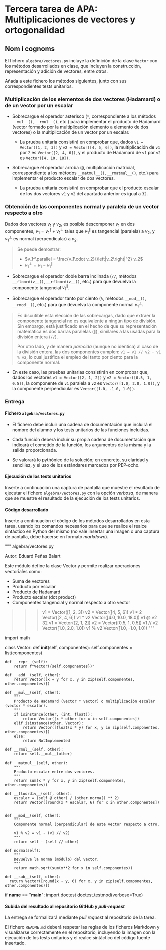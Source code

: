 # Tercera tarea de APA: Multiplicaciones de vectores y ortogonalidad

## Nom i cognoms

El fichero `algebra/vectores.py` incluye la definición de la clase `Vector` con los
métodos desarrollados en clase, que incluyen la construcción, representación y
adición de vectores, entre otros.

Añada a este fichero los métodos siguientes, junto con sus correspondientes
tests unitarios.

### Multiplicación de los elementos de dos vectores (Hadamard) o de un vector por un escalar

- Sobrecargue el operador asterisco (`*`, correspondiente a los métodos `__mul__()`,
  `__rmul__()`, etc.) para implementar el producto de Hadamard (vector formado por
  la multiplicación elemento a elemento de dos vectores) o la multiplicación de un
  vector por un escalar.

  - La prueba unitaria consistirá en comprobar que, dados `v1 = Vector([1, 2, 3])` y
    `v2 = Vector([4, 5, 6])`, la multiplicación de `v1` por `2` es `Vector([2, 4, 6])`,
    y el producto de Hadamard de `v1` por `v2` es `Vector([4, 10, 18])`.

- Sobrecargue el operador arroba (`@`, multiplicación matricial, correspondiente a los
  métodos `__matmul__()`, `__rmatmul__()`, etc.) para implementar el producto escalar
  de dos vectores.

  - La prueba unitaria consistirá en comprobar que el producto escalar de los dos
    vectores `v1` y `v2` del apartado anterior es igual a `32`.

### Obtención de las componentes normal y paralela de un vector respecto a otro

Dados dos vectores $v_1$ y $v_2$, es posible descomponer $v_1$ en dos componentes,
$v_1 = v_1^\parallel + v_1^\perp$ tales que $v_1^\parallel$ es tangencial (paralela) a
$v_2$, y $v_1^\perp$ es normal (perpendicular) a $v_2$.

> Se puede demostrar:
>
> - $v_1^\parallel = \frac{v_1\cdot v_2}{\left|v_2\right|^2} v_2$
> - $v_1^\perp = v_1 - v_1^\parallel$

- Sobrecargue el operador doble barra inclinada (`//`, métodos `__floordiv__()`,
  `__rfloordiv__()`, etc.) para que devuelva la componente tangencial $v_1^\parallel$.

- Sobrecargue el operador tanto por ciento (`%`, métodos `__mod__()`, `__rmod__()`, etc.)
  para que devuelva la componente normal $v_1^\perp$.

> Es discutible esta elección de las sobrecargas, dado que extraer la componente
> tangencial no es equivalente a ningún tipo de división. Sin embargo, está
> justificado en el hecho de que su representación matemática es dos barras
> paralelas ($\parallel$), similares a las usadas para la división entera (`//`).
>
> Por otro lado, y de manera *parecida* (aunque no idéntica) al caso de la división
> entera, las dos componentes cumplen: `v1 = v1 // v2 + v1 % v2`, lo cual justifica
> el empleo del tanto por ciento para la componente normal.

- En este caso, las pruebas unitarias consistirán en comprobar que, dados los vectores
  `v1 = Vector([2, 1, 2])` y `v2 = Vector([0.5, 1, 0.5])`, la componente de `v1` paralela
  a `v2` es `Vector([1.0, 2.0, 1.0])`, y la componente perpendicular es `Vector([1.0, -1.0, 1.0])`.

### Entrega

#### Fichero `algebra/vectores.py`

- El fichero debe incluir una cadena de documentación que incluirá el nombre del alumno
  y los tests unitarios de las funciones incluidas.

- Cada función deberá incluir su propia cadena de documentación que indicará el cometido
  de la función, los argumentos de la misma y la salida proporcionada.

- Se valorará lo pythónico de la solución; en concreto, su claridad y sencillez, y el
  uso de los estándares marcados por PEP-ocho.

#### Ejecución de los tests unitarios

Inserte a continuación una captura de pantalla que muestre el resultado de ejecutar el
fichero `algebra/vectores.py` con la opción *verbosa*, de manera que se muestre el
resultado de la ejecución de los tests unitarios.

#### Código desarrollado

Inserte a continuación el código de los métodos desarrollados en esta tarea, usando los
comandos necesarios para que se realice el realce sintáctico en Python del mismo (no
vale insertar una imagen o una captura de pantalla, debe hacerse en formato *markdown*).

"""
algebra/vectores.py

Autor: Eduard Peñas Balart

Este módulo define la clase Vector y permite realizar operaciones vectoriales como:

- Suma de vectores
- Producto por escalar
- Producto de Hadamard
- Producto escalar (dot product)
- Componentes tangencial y normal respecto a otro vector

>>> v1 = Vector([1, 2, 3])
>>> v2 = Vector([4, 5, 6])
>>> v1 * 2
Vector([2, 4, 6])
>>> v1 * v2
Vector([4.0, 10.0, 18.0])
>>> v1 @ v2
32
>>> v1 = Vector([2, 1, 2])
>>> v2 = Vector([0.5, 1, 0.5])
>>> v1 // v2
Vector([1.0, 2.0, 1.0])
>>> v1 % v2
Vector([1.0, -1.0, 1.0])
"""

import math

class Vector:
    def __init__(self, componentes):
        self.componentes = list(componentes)

    def __repr__(self):
        return f"Vector({self.componentes})"

    def __add__(self, other):
        return Vector([x + y for x, y in zip(self.componentes, other.componentes)])

    def __mul__(self, other):
        """
        Producto de Hadamard (vector * vector) o multiplicación escalar (vector * escalar).
        """
        if isinstance(other, (int, float)):
            return Vector([x * other for x in self.componentes])
        elif isinstance(other, Vector):
            return Vector([float(x * y) for x, y in zip(self.componentes, other.componentes)])
        else:
            return NotImplemented

    def __rmul__(self, other):
        return self.__mul__(other)

    def __matmul__(self, other):
        """
        Producto escalar entre dos vectores.
        """
        return sum(x * y for x, y in zip(self.componentes, other.componentes))

    def __floordiv__(self, other):
        escalar = (self @ other) / (other.norma() ** 2)
        return Vector([round(x * escalar, 6) for x in other.componentes])


    def __mod__(self, other):
        """
        Componente normal (perpendicular) de este vector respecto a otro.

        v1 % v2 = v1 - (v1 // v2)
        """
        return self - (self // other)

    def norma(self):
        """
        Devuelve la norma (módulo) del vector.
        """
        return math.sqrt(sum(x**2 for x in self.componentes))

    def __sub__(self, other):
      return Vector([round(x - y, 6) for x, y in zip(self.componentes, other.componentes)])



if __name__ == "__main__":
    import doctest
    doctest.testmod(verbose=True)

#### Subida del resultado al repositorio GitHub y *pull-request*

La entrega se formalizará mediante *pull request* al repositorio de la tarea.

El fichero `README.md` deberá respetar las reglas de los ficheros Markdown y
visualizarse correctamente en el repositorio, incluyendo la imagen con la ejecución de
los tests unitarios y el realce sintáctico del código fuente insertado.
